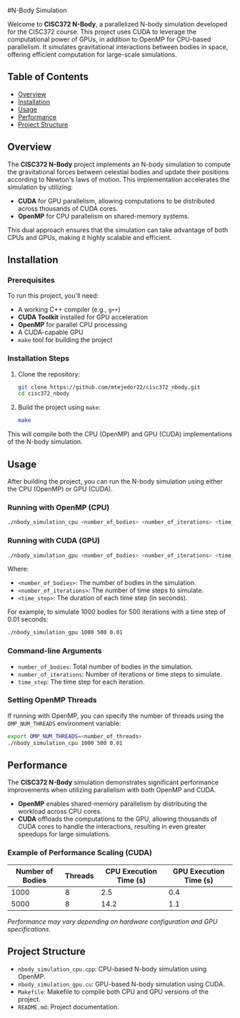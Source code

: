 #N-Body Simulation

Welcome to **CISC372 N-Body**, a parallelized N-body simulation developed for the CISC372 course. This project uses CUDA to leverage the computational power of GPUs, in addition to OpenMP for CPU-based parallelism. It simulates gravitational interactions between bodies in space, offering efficient computation for large-scale simulations.

## Table of Contents

- [Overview](#overview)
- [Installation](#installation)
- [Usage](#usage)
- [Performance](#performance)
- [Project Structure](#project-structure)

## Overview

The **CISC372 N-Body** project implements an N-body simulation to compute the gravitational forces between celestial bodies and update their positions according to Newton's laws of motion. This implementation accelerates the simulation by utilizing:

- **CUDA** for GPU parallelism, allowing computations to be distributed across thousands of CUDA cores.
- **OpenMP** for CPU parallelism on shared-memory systems.

This dual approach ensures that the simulation can take advantage of both CPUs and GPUs, making it highly scalable and efficient.

## Installation

### Prerequisites

To run this project, you'll need:

- A working C++ compiler (e.g., `g++`)
- **CUDA Toolkit** installed for GPU acceleration
- **OpenMP** for parallel CPU processing
- A CUDA-capable GPU
- `make` tool for building the project

### Installation Steps

1. Clone the repository:
    ```bash
    git clone https://github.com/mtejedor22/cisc372_nbody.git
    cd cisc372_nbody
    ```

2. Build the project using `make`:
    ```bash
    make
    ```

This will compile both the CPU (OpenMP) and GPU (CUDA) implementations of the N-body simulation.

## Usage

After building the project, you can run the N-body simulation using either the CPU (OpenMP) or GPU (CUDA).

### Running with OpenMP (CPU)

```bash
./nbody_simulation_cpu <number_of_bodies> <number_of_iterations> <time_step>
```

### Running with CUDA (GPU)

```bash
./nbody_simulation_gpu <number_of_bodies> <number_of_iterations> <time_step>
```

Where:

- `<number_of_bodies>`: The number of bodies in the simulation.
- `<number_of_iterations>`: The number of time steps to simulate.
- `<time_step>`: The duration of each time step (in seconds).

For example, to simulate 1000 bodies for 500 iterations with a time step of 0.01 seconds:

```bash
./nbody_simulation_gpu 1000 500 0.01
```

### Command-line Arguments

- `number_of_bodies`: Total number of bodies in the simulation.
- `number_of_iterations`: Number of iterations or time steps to simulate.
- `time_step`: The time step for each iteration.

### Setting OpenMP Threads

If running with OpenMP, you can specify the number of threads using the `OMP_NUM_THREADS` environment variable:

```bash
export OMP_NUM_THREADS=<number_of_threads>
./nbody_simulation_cpu 1000 500 0.01
```

## Performance

The **CISC372 N-Body** simulation demonstrates significant performance improvements when utilizing parallelism with both OpenMP and CUDA.

- **OpenMP** enables shared-memory parallelism by distributing the workload across CPU cores.
- **CUDA** offloads the computations to the GPU, allowing thousands of CUDA cores to handle the interactions, resulting in even greater speedups for large simulations.

### Example of Performance Scaling (CUDA)

| Number of Bodies | Threads | CPU Execution Time (s) | GPU Execution Time (s) |
| ---------------- | ------- | ---------------------- | ---------------------- |
| 1000             | 8       | 2.5                    | 0.4                    |
| 5000             | 8       | 14.2                   | 1.1                    |

*Performance may vary depending on hardware configuration and GPU specifications.*

## Project Structure

- `nbody_simulation_cpu.cpp`: CPU-based N-body simulation using OpenMP.
- `nbody_simulation_gpu.cu`: GPU-based N-body simulation using CUDA.
- `Makefile`: Makefile to compile both CPU and GPU versions of the project.
- `README.md`: Project documentation.
